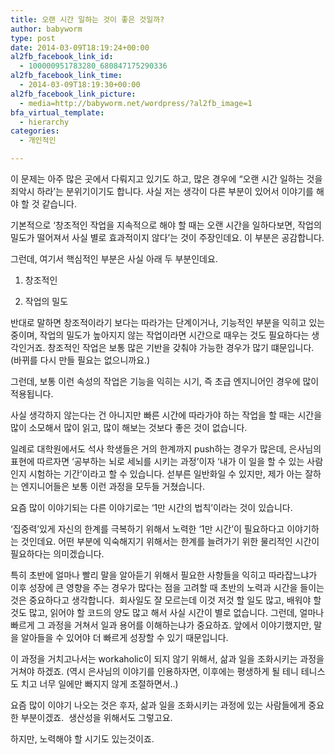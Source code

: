 ```yaml
---
title: 오랜 시간 일하는 것이 좋은 것일까?
author: babyworm
type: post
date: 2014-03-09T18:19:24+00:00
al2fb_facebook_link_id:
  - 100000951783280_680847175290336
al2fb_facebook_link_time:
  - 2014-03-09T18:19:30+00:00
al2fb_facebook_link_picture:
  - media=http://babyworm.net/wordpress/?al2fb_image=1
bfa_virtual_template:
  - hierarchy
categories:
  - 개인적인

---
```

이 문제는 아주 많은 곳에서 다뤄지고 있기도 하고, 많은 경우에 &#8220;오랜 시간 일하는 것을 죄악시 하라&#8217;는 분위기이기도 합니다. 사실 저는 생각이 다른 부분이 있어서 이야기를 해야 할 것 같습니다.

기본적으로 &#8216;창조적인 작업을 지속적으로 해야 할 때는 오랜 시간을 일하다보면, 작업의 밀도가 떨어져서 사실 별로 효과적이지 않다&#8217;는 것이 주장인데요. 이 부분은 공감합니다.

그런데, 여기서 핵심적인 부분은 사실 아래 두 부분인데요.

1. 창조적인

2. 작업의 밀도

반대로 말하면 창조적이라기 보다는 따라가는 단계이거나, 기능적인 부분을 익히고 있는 중이며, 작업의 밀도가 높아지지 않는 작업이라면 시간으로 때우는 것도 필요하다는 생각인거죠. 창조적인 작업은 보통 많은 기반을 갖춰야 가능한 경우가 많기 떄문입니다. (바뀌를 다시 만들 필요는 없으니까요.)

그런데, 보통 이런 속성의 작업은 기능을 익히는 시기, 즉 초급 엔지니어인 경우에 많이 적용됩니다.

사실 생각하지 않는다는 건 아니지만 빠른 시간에 따라가야 하는 작업을 할 때는 시간을 많이 소모해서 많이 읽고, 많이 해보는 것보다 좋은 것이 없습니다.

일례로 대학원에서도 석사 학생들은 거의 한계까지 push하는 경우가 많은데, 은사님의 표현에 따르자면 &#8216;공부하는 뇌로 세뇌를 시키는 과정&#8217;이자 &#8216;내가 이 일을 할 수 있는 사람인지 시험하는 기간&#8217;이라고 할 수 있습니다. 섣부른 일반화일 수 있지만, 제가 아는 잘하는 엔지니어들은 보통 이런 과정을 모두들 거쳤습니다.

요즘 많이 이야기되는 다른 이야기로는 &#8216;1만 시간의 법칙&#8217;이라는 것이 있습니다.

&#8216;집중력&#8217;있게 자신의 한계를 극복하기 위해서 노력한 &#8216;1만 시간&#8217;이 필요하다고 이야기하는 것인데요. 어떤 부분에 익숙해지기 위해서는 한계를 늘려가기 위한 물리적인 시간이 필요하다는 의미겠습니다.

특히 초반에 얼마나 빨리 말을 알아듣기 위해서 필요한 사항들을 익히고 따라잡느냐가 이후 성장에 큰 영향을 주는 경우가 많다는 점을 고려할 때 초반의 노력과 시간을 들이는 것은 중요하다고 생각합니다.  회사일도 잘 모르는데 이것 저것 할 일도 많고, 배워야 할 것도 많고, 읽어야 할 코드의 양도 많고 해서 사실 시간이 별로 없습니다. 그런데, 얼마나 빠르게 그 과정을 거쳐서 일과 용어를 이해하는냐가 중요하죠. 앞에서 이야기했지만, 말을 알아들을 수 있어야 더 빠르게 성장할 수 있기 때문입니다.

이 과정을 거치고나서는 workaholic이 되지 않기 위해서, 삶과 일을 조화시키는 과정을 거쳐야 하겠죠. (역시 은사님의 이야기를 인용하자면, 이후에는 평생하게 될 테니 테니스도 치고 너무 일에만 빠지지 않게 조절하면서..)

요즘 많이 이야기 나오는 것은 후자, 삶과 일을 조화시키는 과정에 있는 사람들에게 중요한 부분이겠죠.  생산성을 위해서도 그렇고요.

하지만, 노력해야 할 시기도 있는것이죠.
